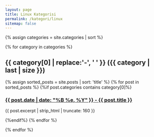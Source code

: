 ```yaml
---
layout: page
title: Linux Kategorisi
permalink: /kategori/linux
sitemap: false
---
```



{% assign categories = site.categories | sort %}



{% for category in categories %}
<a name="{{ category[0] }}"></a><h2>{{ category[0] | replace:'-', ' ' }} ({{ category | last | size }}) </h2>
{% assign sorted_posts = site.posts | sort: 'title' %}
{% for post in sorted_posts %}
{%if post.categories contains category[0]%}

<h3><a href="{{ site.url }}{{ site.baseurl }}{{ post.url }}" title="{{ post.title }}">{{ post.date |  date: "%B %e, %Y" }} - {{ post.title }} <p class="date"></p></a></h3>
<p>{{ post.excerpt | strip_html | truncate: 160 }}</p>

{%endif%}
{% endfor %}

{% endfor %}
